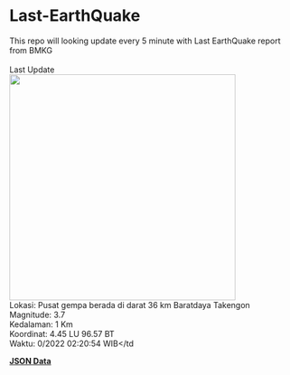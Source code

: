 # Last-EarthQuake
This repo will looking update every 5 minute with Last EarthQuake report from BMKG
<br>
<br>
Last Update
<br>
<img src="https://ews.bmkg.go.id/TEWS/data/20221022022054.mmi.jpg" width="400"/>
<br>
Lokasi: Pusat gempa berada di darat 36 km Baratdaya Takengon <br>
Magnitude: 3.7 <br>
Kedalaman: 1 Km <br>
Koordinat: 4.45 LU 96.57 BT <br>
Waktu: 0/2022 02:20:54 WIB</td <br>

<a href="./data/data.json">**JSON Data**</a>
